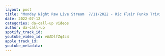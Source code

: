 ```yaml
---
layout: post
title: "Monday Night Raw Live Stream  7/11/2022 - Ric Flair Funko Trivia Prize, Plus Brock is Back on Raw"
date: 2022-07-12
categories: da-call-up videos
author: da-call-up
spotify_track_id: 
youtube_video_id: vAADlfZq4c4
apple_track_id: 
youtube_metadata: 
---
```

